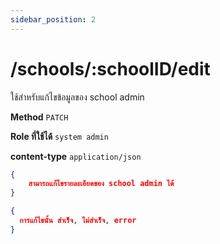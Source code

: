 ```yaml
---
sidebar_position: 2
---
```


# /schools/:schoolID/edit


ใช้สำหรับแก้ไขข้อมูลของ school admin 

**Method** `PATCH`

**Role ที่ใช้ได้** `system admin`

**content-type** `application/json`

```json title="Request"
{
    สามารถแก้ไขรายละเอียดของ school admin ได้
}
```

```json title="Response"
{
  การแก้ไขนั้น สำเร็จ, ไม่สำเร็จ, error
}
```